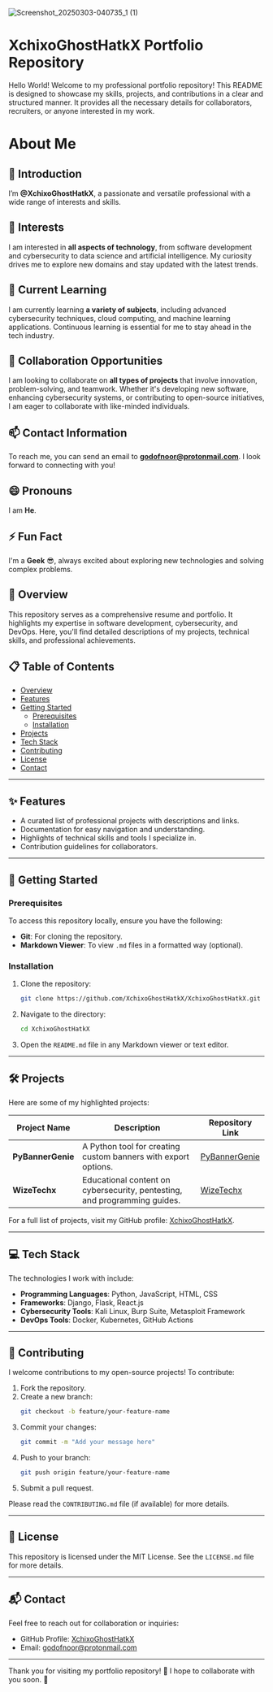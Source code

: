 ![Screenshot_20250303-040735_1 (1)](https://github.com/user-attachments/assets/57386239-ecde-4577-b548-cccc0cd6f731)

# XchixoGhostHatkX Portfolio Repository


Hello World! Welcome to my professional portfolio repository! 
This README is designed to showcase my skills, projects, and contributions in a clear and structured manner. 
It provides all the necessary details for collaborators, recruiters, or anyone interested in my work.


# About Me

## 👋 Introduction


I’m **@XchixoGhostHatkX**, a passionate and versatile professional with a wide range of interests and skills.


## 👀 Interests

I am interested in **all aspects of technology**, from software development and cybersecurity to data science and artificial intelligence. My curiosity drives me to explore new domains and stay updated with the latest trends.

## 🌱 Current Learning

I am currently learning **a variety of subjects**, including advanced cybersecurity techniques, cloud computing, and machine learning applications. Continuous learning is essential for me to stay ahead in the tech industry.

## 💞️ Collaboration Opportunities

I am looking to collaborate on **all types of projects** that involve innovation, problem-solving, and teamwork. Whether it's developing new software, enhancing cybersecurity systems, or contributing to open-source initiatives, I am eager to collaborate with like-minded individuals.

## 📫 Contact Information

To reach me, you can send an email to **[godofnoor@protonmail.com](mailto:godofnoor@protonmail.com)**. I look forward to connecting with you!

## 😄 Pronouns

I am **He**.

## ⚡ Fun Fact

I'm a **Geek** 😎, always excited about exploring new technologies and solving complex problems.



## 📖 **Overview**

This repository serves as a comprehensive resume and portfolio. 
It highlights my expertise in software development, cybersecurity, and DevOps. 
Here, you'll find detailed descriptions of my projects, technical skills, and professional achievements.


## 📋 **Table of Contents**

- [Overview](#overview)
- [Features](#features)
- [Getting Started](#getting-started)
  - [Prerequisites](#prerequisites)
  - [Installation](#installation)
- [Projects](#projects)
- [Tech Stack](#tech-stack)
- [Contributing](#contributing)
- [License](#license)
- [Contact](#contact)

---

## ✨ **Features**

- A curated list of professional projects with descriptions and links.
- Documentation for easy navigation and understanding.
- Highlights of technical skills and tools I specialize in.
- Contribution guidelines for collaborators.

---

## 🚀 **Getting Started**

### Prerequisites

To access this repository locally, ensure you have the following:

- **Git**: For cloning the repository.
- **Markdown Viewer**: To view `.md` files in a formatted way (optional).

### Installation

1. Clone the repository:
   ```bash
   git clone https://github.com/XchixoGhostHatkX/XchixoGhostHatkX.git
   ```
2. Navigate to the directory:
   ```bash
   cd XchixoGhostHatkX
   ```
3. Open the `README.md` file in any Markdown viewer or text editor.

---

## 🛠️ **Projects**

Here are some of my highlighted projects:

| Project Name       | Description                                                                 | Repository Link                                                                 |
|--------------------|-----------------------------------------------------------------------------|--------------------------------------------------------------------------------|
| **PyBannerGenie**  | A Python tool for creating custom banners with export options.             | [PyBannerGenie](https://github.com/XchixoGhostHatkX/PyBannerGenie)             |
| **WizeTechx**      | Educational content on cybersecurity, pentesting, and programming guides.  | [WizeTechx](https://github.com/XchixoGhostHatkX/WizeTechx)                     |

For a full list of projects, visit my GitHub profile: [XchixoGhostHatkX](https://github.com/XchixoGhostHatkX).

---

## 💻 **Tech Stack**

The technologies I work with include:

- **Programming Languages**: Python, JavaScript, HTML, CSS
- **Frameworks**: Django, Flask, React.js
- **Cybersecurity Tools**: Kali Linux, Burp Suite, Metasploit Framework
- **DevOps Tools**: Docker, Kubernetes, GitHub Actions

---

## 🤝 **Contributing**

I welcome contributions to my open-source projects! To contribute:

1. Fork the repository.
2. Create a new branch:
   ```bash
   git checkout -b feature/your-feature-name
   ```
3. Commit your changes:
   ```bash
   git commit -m "Add your message here"
   ```
4. Push to your branch:
   ```bash
   git push origin feature/your-feature-name
   ```
5. Submit a pull request.

Please read the `CONTRIBUTING.md` file (if available) for more details.

---

## 📜 **License**

This repository is licensed under the MIT License. 
See the `LICENSE.md` file for more details.

---

## 📬 **Contact**

Feel free to reach out for collaboration or inquiries:

- GitHub Profile: [XchixoGhostHatkX](https://github.com/XchixoGhostHatkX)  
- Email: godofnoor@protonmail.com 

---

Thank you for visiting my portfolio repository! 🚀
I hope to collaborate with you soon. 🚀

<!---
XchixoGhostHatkX/XchixoGhostHatkX is a ✨ special ✨ repository because its `README.md` (this file) appears on your GitHub profile.
You can click the Preview link to take a look at your changes.
--->
